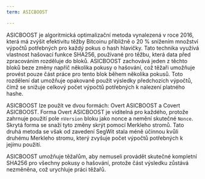 ```yaml
---
term: ASICBOOST

---
```

ASICBOOST je algoritmická optimalizační metoda vynalezená v roce 2016, která má zvýšit efektivitu těžby Bitcoinu přibližně o 20 % snížením množství výpočtů potřebných pro každý pokus o hash hlavičky. Tato technika využívá vlastnost hašovací funkce SHA256, používané pro těžbu, která data před zpracováním rozděluje do bloků. ASICBOOST zachovává jeden z těchto bloků beze změny napříč několika pokusy o hašování, což těžaři umožňuje provést pouze část práce pro tento blok během několika pokusů. Toto rozdělení dat umožňuje opakovaně použít výsledky předchozích výpočtů, čímž se snižuje celkový počet výpočtů potřebných k nalezení platného hashe.

ASICBOOST lze použít ve dvou formách: Overt ASICBOOST a Covert ASICBOOST. Forma Overt ASICBOOST je viditelná pro každého, protože zahrnuje použití pole `nVersion` bloku jako nonce a nemění skutečné `Nonce`. Skrytá forma se snaží tyto změny skrýt pomocí Merkleho stromů. Tato druhá metoda se však od zavedení SegWit stala méně účinnou kvůli druhému Merkleho stromu, který zvyšuje počet výpočtů potřebných k jejímu použití.

ASICBOOST umožňuje těžařům, aby nemuseli provádět skutečné kompletní SHA256 pro všechny pokusy o hašování, protože část výsledku zůstává nezměněna, což urychluje práci těžařů.